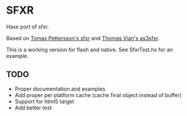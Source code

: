 SFXR
====

Haxe port of sfxr.

Based on [Tomas Pettersson's sfxr](http://www.drpetter.se/project_sfxr.html) and [Thomas Vian's as3sfxr](http://www.superflashbros.net/as3sfxr/).

This is a working version for flash and native. See SfxrTest.hx for an example.


TODO
----
- Proper documentation and examples
- Add proper per platform cache (cache final object instead of buffer)
- Support for html5 target
- Add better test

